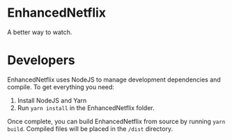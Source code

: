 # EnhancedNetflix
A better way to watch.

# Developers

EnhancedNetflix uses NodeJS to manage development dependencies and compile. To get everything you need:

1. Install NodeJS and Yarn
2. Run `yarn install` in the EnhancedNetflix folder.


Once complete, you can build EnhancedNetflix from source by running `yarn build`. 
Compiled files will be placed in the `/dist` directory.
